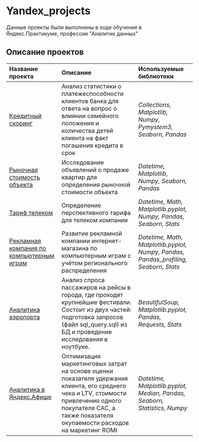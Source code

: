 # Yandex_projects
Данные проекты были выполнены в ходе обучения в Яндекс.Практикуме, профессии "Аналитик данных"

## Описание проектов

| Название проекта         | Описание               | Используемые библиотеки           |
| :------------------------| :--------------------- |:----------------------------------|
| [Кредитный скоринг](credit_score) | Aнализ статистики о платежеспособности клиентов банка для ответа на вопрос о влиянии семейного положения и количества детей клиента на факт погашения кредита в срок | *Collections, Matplotlib, Numpy, Pymystem3, Seaborn, Pandas*|
| [Рыночная стоимость объекта](market_price_of_object) | Исследование объявлений о продаже квартир для определения рыночной стоимости объекта | *Datetime, Matplotlib, Numpy, Seaborn, Pandas*|
| [Тариф телеком](tariff_revenue)| Определение перспективного тарифа для телеком компании | *Datetime, Math, Matplotlib.pyplot, Numpy, Pandas, Seaborn, Stats*|
| [Рекламная компания по компьютерным играм](market_of_games)| Развитие рекламной компании интернет-магазина по компьютерным играм с учётом регионального распределения| *Datetime, Math, Matplotlib.pyplot, Numpy, Pandas, Pandas_profiling, Seaborn, Stats*|
| [Аналитика аэропорта](airports_analytics)| Анализ спроса пассажиров на рейсы в города, где проходят крупнейшие фестивали. Состоит из двух частей: подготовка запросов (файл sql_query.sql) из БД и проведение исследования в ноутбуке.| *BeautifulSoup, Matplotlib.pyplot, Pandas, Requests, Stats*|
| [Аналитика в Яндекс.Афише](marketing_costs) | Оптимизация маркетинговых затрат на основе оценки показателя удержания клиента, его среднего чека и LTV, стоимости привлечения одного покупателя CAC, а также показателя окупаемости расходов на маркетинг ROMI | *Datetime, Matplotlib.pyplot, Median, Pandas, Seaborn, Statistics, Numpy*|
